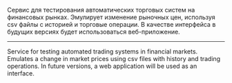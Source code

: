 Сервис для тестирования автоматических торговых систем на финансовых рынках. Эмулирует изменение рыночных цен, используя csv файлы с историей и торговые операции. В качестве интерфейса в будущих версиях будет использоваться веб-приложение.<br><hr>
Service for testing automated trading systems in financial markets. Emulates a change in market prices using csv files with history and trading operations. In future versions, a web application will be used as an interface.
